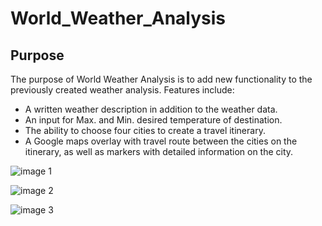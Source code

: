 # World_Weather_Analysis
## Purpose
The purpose of World Weather Analysis is to add new functionality to the previously created weather analysis. Features include:
* A written weather description in addition to the weather data.
* An input for Max. and Min. desired temperature of destination.
* The ability to choose four cities to create a travel itinerary.
* A Google maps overlay with travel route between the cities on the itinerary, as well as markers with detailed information on the city.

![image 1](../Vacation_Search/WeatherPy_vacation_map.png)

![image 2](../Vacation_Itinerary/WeatherPy_travel_map_markers.png)

![image 3](../Vacation_Itinerary/WeatherPy_travel_map.png)







